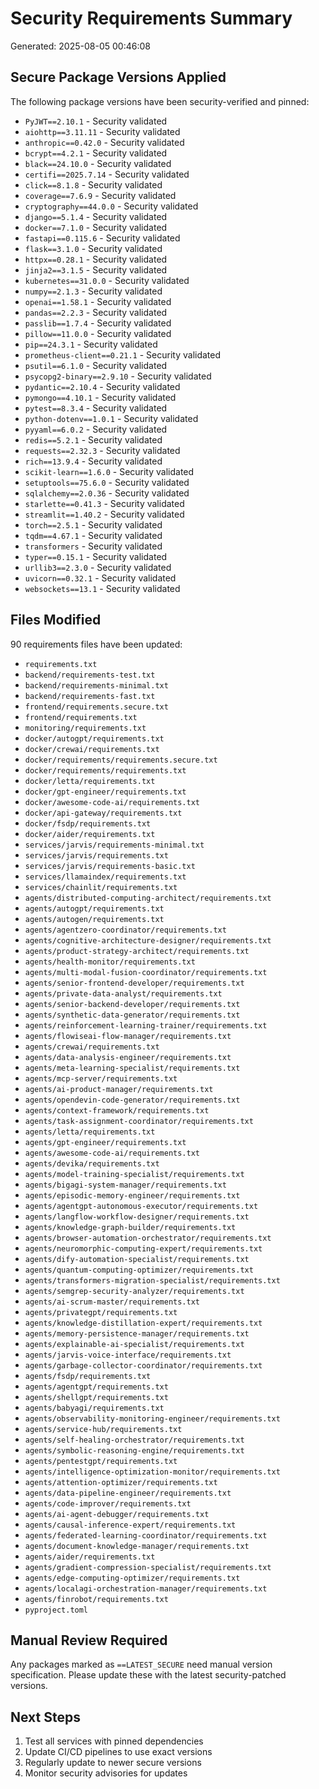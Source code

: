 # Security Requirements Summary
        
Generated: 2025-08-05 00:46:08

## Secure Package Versions Applied

The following package versions have been security-verified and pinned:

- `PyJWT==2.10.1` - Security validated
- `aiohttp==3.11.11` - Security validated
- `anthropic==0.42.0` - Security validated
- `bcrypt==4.2.1` - Security validated
- `black==24.10.0` - Security validated
- `certifi==2025.7.14` - Security validated
- `click==8.1.8` - Security validated
- `coverage==7.6.9` - Security validated
- `cryptography==44.0.0` - Security validated
- `django==5.1.4` - Security validated
- `docker==7.1.0` - Security validated
- `fastapi==0.115.6` - Security validated
- `flask==3.1.0` - Security validated
- `httpx==0.28.1` - Security validated
- `jinja2==3.1.5` - Security validated
- `kubernetes==31.0.0` - Security validated
- `numpy==2.1.3` - Security validated
- `openai==1.58.1` - Security validated
- `pandas==2.2.3` - Security validated
- `passlib==1.7.4` - Security validated
- `pillow==11.0.0` - Security validated
- `pip==24.3.1` - Security validated
- `prometheus-client==0.21.1` - Security validated
- `psutil==6.1.0` - Security validated
- `psycopg2-binary==2.9.10` - Security validated
- `pydantic==2.10.4` - Security validated
- `pymongo==4.10.1` - Security validated
- `pytest==8.3.4` - Security validated
- `python-dotenv==1.0.1` - Security validated
- `pyyaml==6.0.2` - Security validated
- `redis==5.2.1` - Security validated
- `requests==2.32.3` - Security validated
- `rich==13.9.4` - Security validated
- `scikit-learn==1.6.0` - Security validated
- `setuptools==75.6.0` - Security validated
- `sqlalchemy==2.0.36` - Security validated
- `starlette==0.41.3` - Security validated
- `streamlit==1.40.2` - Security validated
- `torch==2.5.1` - Security validated
- `tqdm==4.67.1` - Security validated
- `transformers` - Security validated
- `typer==0.15.1` - Security validated
- `urllib3==2.3.0` - Security validated
- `uvicorn==0.32.1` - Security validated
- `websockets==13.1` - Security validated


## Files Modified

90 requirements files have been updated:

- `requirements.txt`
- `backend/requirements-test.txt`
- `backend/requirements-minimal.txt`
- `backend/requirements-fast.txt`
- `frontend/requirements.secure.txt`
- `frontend/requirements.txt`
- `monitoring/requirements.txt`
- `docker/autogpt/requirements.txt`
- `docker/crewai/requirements.txt`
- `docker/requirements/requirements.secure.txt`
- `docker/requirements/requirements.txt`
- `docker/letta/requirements.txt`
- `docker/gpt-engineer/requirements.txt`
- `docker/awesome-code-ai/requirements.txt`
- `docker/api-gateway/requirements.txt`
- `docker/fsdp/requirements.txt`
- `docker/aider/requirements.txt`
- `services/jarvis/requirements-minimal.txt`
- `services/jarvis/requirements.txt`
- `services/jarvis/requirements-basic.txt`
- `services/llamaindex/requirements.txt`
- `services/chainlit/requirements.txt`
- `agents/distributed-computing-architect/requirements.txt`
- `agents/autogpt/requirements.txt`
- `agents/autogen/requirements.txt`
- `agents/agentzero-coordinator/requirements.txt`
- `agents/cognitive-architecture-designer/requirements.txt`
- `agents/product-strategy-architect/requirements.txt`
- `agents/health-monitor/requirements.txt`
- `agents/multi-modal-fusion-coordinator/requirements.txt`
- `agents/senior-frontend-developer/requirements.txt`
- `agents/private-data-analyst/requirements.txt`
- `agents/senior-backend-developer/requirements.txt`
- `agents/synthetic-data-generator/requirements.txt`
- `agents/reinforcement-learning-trainer/requirements.txt`
- `agents/flowiseai-flow-manager/requirements.txt`
- `agents/crewai/requirements.txt`
- `agents/data-analysis-engineer/requirements.txt`
- `agents/meta-learning-specialist/requirements.txt`
- `agents/mcp-server/requirements.txt`
- `agents/ai-product-manager/requirements.txt`
- `agents/opendevin-code-generator/requirements.txt`
- `agents/context-framework/requirements.txt`
- `agents/task-assignment-coordinator/requirements.txt`
- `agents/letta/requirements.txt`
- `agents/gpt-engineer/requirements.txt`
- `agents/awesome-code-ai/requirements.txt`
- `agents/devika/requirements.txt`
- `agents/model-training-specialist/requirements.txt`
- `agents/bigagi-system-manager/requirements.txt`
- `agents/episodic-memory-engineer/requirements.txt`
- `agents/agentgpt-autonomous-executor/requirements.txt`
- `agents/langflow-workflow-designer/requirements.txt`
- `agents/knowledge-graph-builder/requirements.txt`
- `agents/browser-automation-orchestrator/requirements.txt`
- `agents/neuromorphic-computing-expert/requirements.txt`
- `agents/dify-automation-specialist/requirements.txt`
- `agents/quantum-computing-optimizer/requirements.txt`
- `agents/transformers-migration-specialist/requirements.txt`
- `agents/semgrep-security-analyzer/requirements.txt`
- `agents/ai-scrum-master/requirements.txt`
- `agents/privategpt/requirements.txt`
- `agents/knowledge-distillation-expert/requirements.txt`
- `agents/memory-persistence-manager/requirements.txt`
- `agents/explainable-ai-specialist/requirements.txt`
- `agents/jarvis-voice-interface/requirements.txt`
- `agents/garbage-collector-coordinator/requirements.txt`
- `agents/fsdp/requirements.txt`
- `agents/agentgpt/requirements.txt`
- `agents/shellgpt/requirements.txt`
- `agents/babyagi/requirements.txt`
- `agents/observability-monitoring-engineer/requirements.txt`
- `agents/service-hub/requirements.txt`
- `agents/self-healing-orchestrator/requirements.txt`
- `agents/symbolic-reasoning-engine/requirements.txt`
- `agents/pentestgpt/requirements.txt`
- `agents/intelligence-optimization-monitor/requirements.txt`
- `agents/attention-optimizer/requirements.txt`
- `agents/data-pipeline-engineer/requirements.txt`
- `agents/code-improver/requirements.txt`
- `agents/ai-agent-debugger/requirements.txt`
- `agents/causal-inference-expert/requirements.txt`
- `agents/federated-learning-coordinator/requirements.txt`
- `agents/document-knowledge-manager/requirements.txt`
- `agents/aider/requirements.txt`
- `agents/gradient-compression-specialist/requirements.txt`
- `agents/edge-computing-optimizer/requirements.txt`
- `agents/localagi-orchestration-manager/requirements.txt`
- `agents/finrobot/requirements.txt`
- `pyproject.toml`


## Manual Review Required

Any packages marked as `==LATEST_SECURE` need manual version specification.
Please update these with the latest security-patched versions.

## Next Steps

1. Test all services with pinned dependencies
2. Update CI/CD pipelines to use exact versions
3. Regularly update to newer secure versions
4. Monitor security advisories for updates

